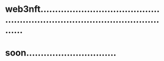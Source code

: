# web3nft....................................................................................................
# soon...............................

